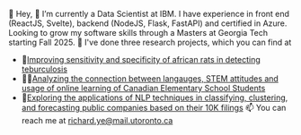 👋 Hey, 
🌱 I’m currently a Data Scientist at IBM. I have experience in front end (ReactJS, Svelte), backend (NodeJS, Flask, FastAPI) and certified in Azure. Looking to grow my software skills through a Masters at Georgia Tech starting Fall 2025.
📕 I've done three research projects, which you can find at
  - 🐀[Improving sensitivity and specificity of african rats in detecting teburculosis](https://github.com/richardye101/ohrats)
  - 🧑‍🎓[Analyzing the connection between langauges, STEM attitudes and usage of online learning of Canadian Elementary School Students](https://github.com/richardye101/OISE-Online-Learning-and-STEM-Research)
  - 💱[Exploring the applications of NLP techniques in classifying, clustering, and forecasting public companies based on their 10K filings](https://github.com/richardye101/ubineer_nlp_research)
📫 You can reach me at richard.ye@mail.utoronto.ca

